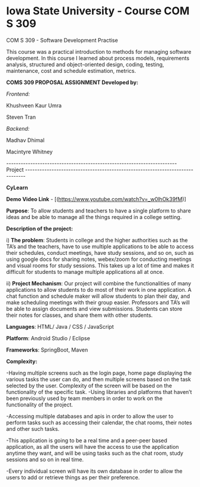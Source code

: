 # Iowa State University - Course COM S 309
COM S 309 - Software Development Practise

This course was a practical introduction to methods for managing software development. In this course I learned about process models, requirements analysis, structured and object-oriented design, coding, testing, maintenance, cost and schedule estimation, metrics.

**COMS 309 PROPOSAL ASSIGNMENT Developed by:**

*Frontend:*

Khushveen Kaur Umra

Steven Tran

*Backend:*

Madhav Dhimal

Macintyre Whitney

----------------------------------------------------------------------- Project ------------------------------------------------------------------------------

**CyLearn** 

**Demo Video Link** - [(https://www.youtube.com/watch?v=_w0lhOk39fM)]

**Purpose**: To allow students and teachers to have a single platform to share ideas and be able to manage all the things required in a college setting.

**Description of the project:**

i) **The problem**: Students in college and the higher authorities such as the TA’s and the teachers, have to use multiple applications to be able to access their schedules, conduct meetings, have study sessions, and so on, such as using google docs for sharing notes, webex/zoom for conducting meetings and visual rooms for study sessions. This takes up a lot of time and makes it difficult for students to manage multiple applications all at once.

ii) **Project Mechanism**: Our project will combine the functionalities of many applications to allow students to do most of their work in one application. A chat function and schedule maker will allow students to plan their day, and make scheduling meetings with their group easier. Professors and TA’s will be able to assign documents and view submissions. Students can store their notes for classes, and share them with other students.

**Languages**: HTML/ Java / CSS / JavaScript

**Platform**: Android Studio / Eclipse

**Frameworks**: SpringBoot, Maven

**Complexity:**

-Having multiple screens such as the login page, home page displaying the various tasks the user can do, and then multiple screens based on the task selected by the user. Complexity of the screen will be based on the functionality of the specific task. -Using libraries and platforms that haven’t been previously used by team members in order to work on the functionality of the project.

-Accessing multiple databases and apis in order to allow the user to perform tasks such as accessing their calendar, the chat rooms, their notes and other such tasks. 

-This application is going to be a real time and a peer-peer based application, as all the users will have the access to use the application anytime they want, and will be using tasks such as the chat room, study sessions and so on in real time. 

-Every individual screen will have its own database in order to allow the users to add or retrieve things as per their preference.

